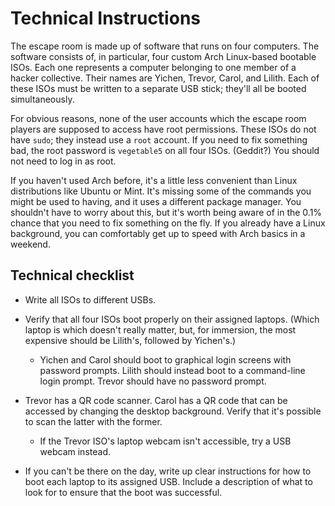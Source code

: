 # Technical Instructions

The escape room is made up of software that runs on four computers. The software consists of, in particular, four custom Arch Linux-based bootable ISOs. Each one represents a computer belonging to one member of a hacker collective. Their names are Yichen, Trevor, Carol, and Lilith. Each of these ISOs must be written to a separate USB stick; they'll all be booted simultaneously.

For obvious reasons, none of the user accounts which the escape room players are supposed to access have root permissions. These ISOs do not have `sudo`; they instead use a `root` account. If you need to fix something bad, the root password is `vegetable5` on all four ISOs. (Geddit?) You should not need to log in as root.

If you haven't used Arch before, it's a little less convenient than Linux distributions like Ubuntu or Mint. It's missing some of the commands you might be used to having, and it uses a different package manager. You shouldn't have to worry about this, but it's worth being aware of in the 0.1% chance that you need to fix something on the fly. If you already have a Linux background, you can comfortably get up to speed with Arch basics in a weekend.

## Technical checklist

* Write all ISOs to different USBs.

* Verify that all four ISOs boot properly on their assigned laptops. (Which laptop is which doesn't really matter, but, for immersion, the most expensive should be Lilith's, followed by Yichen's.)
  
  * Yichen and Carol should boot to graphical login screens with password prompts. Lilith should instead boot to a command-line login prompt. Trevor should have no password prompt.

* Trevor has a QR code scanner. Carol has a QR code that can be accessed by changing the desktop background. Verify that it's possible to scan the latter with the former.
  
  * If the Trevor ISO's laptop webcam isn't accessible, try a USB webcam instead.

* If you can't be there on the day, write up clear instructions for how to boot each laptop to its assigned USB. Include a description of what to look for to ensure that the boot was successful.
